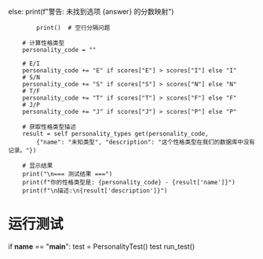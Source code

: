 else:
                print(f"警告: 未找到选项 {answer} 的分数映射")
            
            print()  # 空行分隔问题
        
        # 计算性格类型
        personality_code = ""
        
        # E/I
        personality_code += "E" if scores["E"] > scores["I"] else "I"
        # S/N
        personality_code += "S" if scores["S"] > scores["N"] else "N"
        # T/F
        personality_code += "T" if scores["T"] > scores["F"] else "F"
        # J/P
        personality_code += "J" if scores["J"] > scores["P"] else "P"
        
        # 获取性格类型描述
        result = self personality_types get(personality_code, 
            {"name": "未知类型", "description": "这个性格类型在我们的数据库中没有记录。"})
        
        # 显示结果
        print("\n=== 测试结果 ===")
        print(f"你的性格类型是: {personality_code} - {result['name']}")
        print(f"\n描述:\n{result['description']}")
 
 
# 运行测试
if __name__ == "__main__":
    test = PersonalityTest()
    test run_test()
